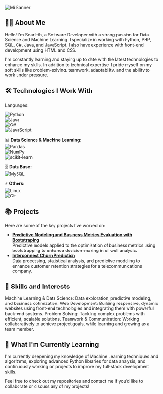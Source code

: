 ![Mi Banner](https://github.com/Scarleth6o6/Scarleth6o6/blob/main/mi_banner.png)

## 👩‍💻 About Me

Hello! I'm Scarleth, a Software Developer with a strong passion for Data Science and Machine Learning. I specialize in working with Python, PHP, SQL, C#, Java, and JavaScript. I also have experience with front-end development using HTML and CSS.

I'm constantly learning and staying up to date with the latest technologies to enhance my skills. In addition to technical expertise, I pride myself on my soft skills like problem-solving, teamwork, adaptability, and the ability to work under pressure.

## 🛠️ Technologies I Work With

Languages:

![Python](https://img.shields.io/badge/Python-3776AB?style=for-the-badge&logo=python&logoColor=white)  
![Java](https://img.shields.io/badge/Java-ED8B00?style=for-the-badge&logo=openjdk&logoColor=white)  
![C#](https://img.shields.io/badge/C%23-239120?style=for-the-badge&logo=c-sharp&logoColor=white)  
![JavaScript](https://img.shields.io/badge/JavaScript-F7DF1E?style=for-the-badge&logo=javascript&logoColor=black)  

📊 **Data Science & Machine Learning:**  
![Pandas](https://img.shields.io/badge/Pandas-150458?style=for-the-badge&logo=pandas&logoColor=white)  
![NumPy](https://img.shields.io/badge/NumPy-013243?style=for-the-badge&logo=numpy&logoColor=white)  
![scikit-learn](https://img.shields.io/badge/scikit--learn-F7931E?style=for-the-badge&logo=scikit-learn&logoColor=white)  

🗄️ **Data Base:**  
![MySQL](https://img.shields.io/badge/MySQL-4479A1?style=for-the-badge&logo=mysql&logoColor=white)  

⚡ **Others:**  
![Linux](https://img.shields.io/badge/Linux-FCC624?style=for-the-badge&logo=linux&logoColor=black)  
![Git](https://img.shields.io/badge/Git-F05032?style=for-the-badge&logo=git&logoColor=white)  

## 📚 Projects
  
Here are some of the key projects I’ve worked on:

- **[Predictive Modeling and Business Metrics Evaluation with Bootstraping](https://github.com/Scarleth6o6/proyecto_pozos_petroleros)**  
   Predictive models applied to the optimization of business metrics using bootstrapping to enhance decision-making in oil well analysis.
- **[Interconnect Churn Prediction]([https://github.com/Scarleth6o6/proyecto_pozos_petroleros](https://github.com/Scarleth6o6/project_interconnect))**  
   Data processing, statistical analysis, and predictive modeling to enhance customer retention strategies for a telecommunications company.


## 🎯 Skills and Interests

Machine Learning & Data Science: Data exploration, predictive modeling, and business optimization.
Web Development: Building responsive, dynamic websites using front-end technologies and integrating them with powerful back-end systems.
Problem Solving: Tackling complex problems with efficient, scalable solutions.
Teamwork & Communication: Working collaboratively to achieve project goals, while learning and growing as a team member.

## 🌱 What I'm Currently Learning

I'm currently deepening my knowledge of Machine Learning techniques and algorithms, exploring advanced Python libraries for data analysis, and continuously working on projects to improve my full-stack development skills.

Feel free to check out my repositories and contact me if you'd like to collaborate or discuss any of my projects! 
